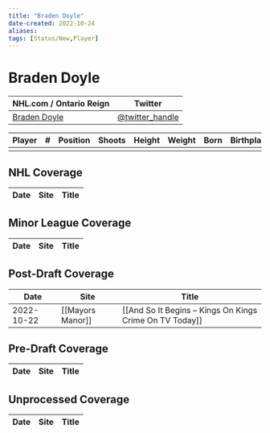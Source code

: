 ```yaml
---
title: "Braden Doyle"
date-created: 2022-10-24
aliases: 
tags: [Status/New,Player]
---
```


# Braden Doyle

| NHL.com / Ontario Reign | Twitter                                 |
| ----------------------- | --------------------------------------- |
| [Braden Doyle]()           | [@twitter_handle](https://twitter.com/) | 

| Player | \#  | Position | Shoots | Height | Weight | Born | Birthplace | Draft |
| ------ | --- | -------- | ------ | ------ | ------ | ---- | ---------- | ----- |
|        |     |          |        |        |        |      |            |       |



## NHL  Coverage
| Date | Site | Title |
| ---- | ---- | ----- |



## Minor League Coverage
| Date | Site | Title |
| ---- | ---- | ----- |



## Post-Draft Coverage
| Date | Site | Title |
| ---- | ---- | ----- |
| 2022-10-22 | [[Mayors Manor]] | [[And So It Begins – Kings On Kings Crime On TV Today]]                                                                                   |



## Pre-Draft Coverage
| Date | Site | Title |
| ---- | ---- | ----- |


## Unprocessed Coverage
| Date | Site | Title |
| ---- | ---- | ----- |

